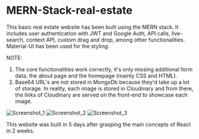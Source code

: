 # MERN-Stack-real-estate
This basic real estate website has been built using the MERN stack. It includes user authentication with JWT and Google Auth, API calls, live-search, context API, custom drag and drop, among other functionalities. Material-UI has been used for the styling. 

NOTE: 

1. The core functionalities work correctly, it's only missing additional form data, the about page and the homepage (mainly CSS and HTML).
2. Base64 URL's are not stored in MongoDb because they'd take up a lot of storage. In reality, each image is stored in Cloudinary and from there, the links of Cloudinary are served on the front-end to showcase each image.

![Screenshot_1](https://user-images.githubusercontent.com/80694673/111852041-8d080980-88e3-11eb-8535-4f225eb72359.png)
![Screenshot_2](https://user-images.githubusercontent.com/80694673/111852076-a3ae6080-88e3-11eb-8fa5-1a763cfb6591.png)
![Screenshot_3](https://user-images.githubusercontent.com/80694673/111852426-e0c72280-88e4-11eb-87f2-ff98ac130fae.png)

This website was built in 5 days after grasping the main concepts of React in 2 weeks.

